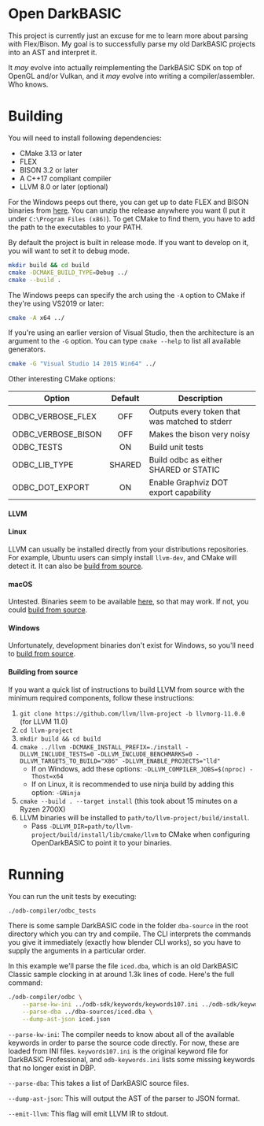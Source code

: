 Open DarkBASIC
==============

This project is currently just an excuse for me to learn more about parsing with Flex/Bison. My goal is to successfully parse my old DarkBASIC projects into an AST and interpret it.

It *may* evolve into actually reimplementing the DarkBASIC SDK on top of OpenGL and/or Vulkan, and it *may* evolve into writing a compiler/assembler. Who knows.

Building
========

You will need to install following dependencies:
  + CMake 3.13 or later
  + FLEX
  + BISON 3.2 or later
  + A C++17 compliant compiler
  + LLVM 8.0 or later (optional)

For the Windows peeps out there, you can get up to date FLEX and BISON binaries from [here](https://github.com/lexxmark/winflexbison). You can unzip the release anywhere you want (I put it under ```C:\Program Files (x86)```). To get CMake to find them, you have to add the path to the executables to your PATH.

By default the project is built in release mode. If you want to develop on it, you will want to set it to debug mode.

```sh
mkdir build && cd build
cmake -DCMAKE_BUILD_TYPE=Debug ../
cmake --build .
```

The Windows peeps can specify the arch using the ```-A``` option to CMake if they're using VS2019 or later:
```sh
cmake -A x64 ../
```

If you're using an earlier version of Visual Studio, then the architecture is an argument to the ```-G``` option. You can type ```cmake --help``` to list all available generators.
```sh
cmake -G "Visual Studio 14 2015 Win64" ../
```

Other interesting CMake options:

| Option             | Default | Description                                    |
| ------------------ |:-------:| ---------------------------------------------- |
| ODBC_VERBOSE_FLEX  | OFF     | Outputs every token that was matched to stderr |
| ODBC_VERBOSE_BISON | OFF     | Makes the bison very noisy                     |
| ODBC_TESTS         | ON      | Build unit tests                               |
| ODBC_LIB_TYPE      | SHARED  | Build odbc as either SHARED or STATIC          |
| ODBC_DOT_EXPORT    | ON      | Enable Graphviz DOT export capability          |

#### LLVM

#### Linux

LLVM can usually be installed directly from your distributions repositories. For example, Ubuntu users can simply install `llvm-dev`, and CMake will detect it.
It can also be [build from source](#building-from-source).

#### macOS

Untested. Binaries seem to be available [here](https://github.com/llvm/llvm-project/releases/tag/llvmorg-10.0.0), so that may work. If not, you could [build from source](#building-from-source).

#### Windows

Unfortunately, development binaries don't exist for Windows, so you'll need to [build from source](#building-from-source).

#### Building from source
If you want a quick list of instructions to build LLVM from source with the minimum required components, follow these instructions:

1. `git clone https://github.com/llvm/llvm-project -b llvmorg-11.0.0` (for LLVM 11.0)
1. `cd llvm-project`
1. `mkdir build && cd build`
1. `cmake ../llvm -DCMAKE_INSTALL_PREFIX=./install -DLLVM_INCLUDE_TESTS=0 -DLLVM_INCLUDE_BENCHMARKS=0 -DLLVM_TARGETS_TO_BUILD="X86" -DLLVM_ENABLE_PROJECTS="lld"`
    * If on Windows, add these options: `-DLLVM_COMPILER_JOBS=$(nproc) -Thost=x64`
    * If on Linux, it is recommended to use ninja build by adding this option: `-GNinja`
1. `cmake --build . --target install` (this took about 15 minutes on a Ryzen 2700X)
1. LLVM binaries will be installed to `path/to/llvm-project/build/install`.
    * Pass `-DLLVM_DIR=path/to/llvm-project/build/install/lib/cmake/llvm` to CMake when configuring OpenDarkBASIC to point it to your binaries.

Running
=======

You can run the unit tests by executing:
```sh
./odb-compiler/odbc_tests
```

There is some sample DarkBASIC code in the folder ```dba-source``` in the root directory which you can try and compile. The CLI interprets the commands you give it immediately (exactly how blender CLI works), so you have to supply the arguments in a particular order.

In this example we'll parse the file ```iced.dba```, which is an old DarkBASIC Classic sample clocking in at around 1.3k lines of code. Here's the full command:

```sh
./odb-compiler/odbc \
    --parse-kw-ini ../odb-sdk/keywords/keywords107.ini ../odb-sdk/keywords/odb-keywords.ini \
    --parse-dba ../dba-sources/iced.dba \
    --dump-ast-json iced.json
```

```--parse-kw-ini```: The compiler needs to know about all of the available keywords in order to parse the source code directly. For now, these are loaded from INI files. ```keywords107.ini``` is the original keyword file for DarkBASIC Professional, and ```odb-keywords.ini``` lists some missing keywords that no longer exist in DBP.

```--parse-dba```: This takes a list of DarkBASIC source files.

```--dump-ast-json```: This will output the AST of the parser to JSON format.

```--emit-llvm```: This flag will emit LLVM IR to stdout.

